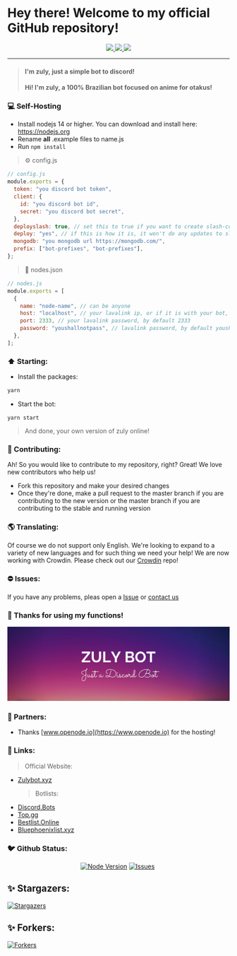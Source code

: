 # Hey there! Welcome to my official GitHub repository!

<p align="center">
  <a href="https://jetbrains.com/?from=ZulyBot">
    <img src="https://img.shields.io/badge/Powered_by_WebStorm-gray.svg?logo=webstorm&style=for-the-badge" />
  </a>
  <a href="https://crowdin.com/project/zuly">
    <img src="https://img.shields.io/badge/Powered_by_Crowdin-gray.svg?logo=crowdin&style=for-the-badge" />
    <img src="https://badges.crowdin.net/zuly/localized.svg">
  </a>
</p>

<hr>

> #### I'm zuly, just a simple bot to discord!
> #### Hi! I'm zuly, a 100% Brazilian bot focused on anime for otakus!

### 💻 Self-Hosting

- Install nodejs 14 or higher. You can download and install here: https://nodejs.org
- Rename **all** .example files to name.js
- Run `npm install`

> ⚙️ config.js

```js
// config.js
module.exports = {
  token: "you discord bot token",
  client: {
    id: "you discord bot id",
    secret: "you discord bot secret",
  },
  deployslash: true, // set this to true if you want to create slash-commands and false if you just want to update.
  deploy: "yes", // if this is how it is, it won't do any updates to slash-commands
  mongodb: "you mongodb url https://mongodb.com/",
  prefix: ["bot-prefixes", "bot-prefixes"],
};
```

> 🎵 nodes.json

```js
// nodes.js
module.exports = [
  {
    name: "node-name", // can be anyone
    host: "localhost", // your lavalink ip, or if it is with your bot, localhost
    port: 2333, // your lavalink password, by default 2333
    password: "youshallnotpass", // lavalink password, by default youshallnotpass
  },
];
```

### ⬆️ Starting:

- Install the packages:

```bash
yarn
```

- Start the bot:

```
yarn start
```

> And done, your own version of zuly online!

### 🥳 Contributing:

Ah! So you would like to contribute to my repository, right? Great! We love new contributors who help us!

- Fork this repository and make your desired changes
- Once they're done, make a pull request to the master branch if you are contributing to the new version or the master branch if you are contributing to the stable and running version

### 🌎 Translating:

Of course we do not support only English. We're looking to expand to a variety of new languages and for such thing we need your help! We are now working with Crowdin. Please check out our [Crowdin](https://crowdin.com/project/zuly) repo!

### ⛔ Issues:

If you have any problems, pleas open a [Issue](https://github.com/zulybot/zuly/issues) or [contact us](https://zulybot.xyz/discord)

### 👋 Thanks for using my functions!

![ZulyBot](/assets/readme/banner.jpeg)

### 🤝 Partners:

- Thanks [www.openode.io](https://www.openode.io) for the hosting!

### 🔗 Links:

> Official Website:

- [Zulybot.xyz](https://zulybot.xyz/)
  > Botlists:
- [Discord.Bots](https://discord.bots.gg/bots/880173509077266483)
- [Top.gg](https://top.gg/bot/880173509077266483)
- [Bestlist.Online](https://bestlist.online/bots/880173509077266483)
- [Bluephoenixlist.xyz](https://bluephoenixlist.xyz/bot/880173509077266483)

### 🐦 Github Status:

<p align="center">
<a href="https://nodejs.org/en/download/"><img src="https://img.shields.io/badge/Node.JS-43853D.svg?style=for-the-badge&amp;logo=node.js&amp;logoColor=white" alt="Node Version"></a> <a href="https://github.com/zulybot/zuly/issues"><img src="https://img.shields.io/github/issues/zulybot/zuly?style=for-the-badge&amp;color=green" alt="Issues"></a> <a href="https://github.com/zulybot/zuly/pulls"><img src="https://img.shields.io/github/issues-pr/zulybot/zuly?style=for-the-badge&amp;color=green" alt=""></a>
<h2 id="-stargazers-">✨ Stargazers:</h2>
<p><a href="https://github.com/zulybot/zuly/stargazers"><img src="https://reporoster.com/stars/zulybot/zuly" alt="Stargazers"></a></p>
<h2 id="-forkers-">✨ Forkers:</h2>
<p><a href="https://github.com/zulybot/zuly/network/members"><img src="https://reporoster.com/forks/zulybot/zuly" alt="Forkers"></a></p>
</p>
